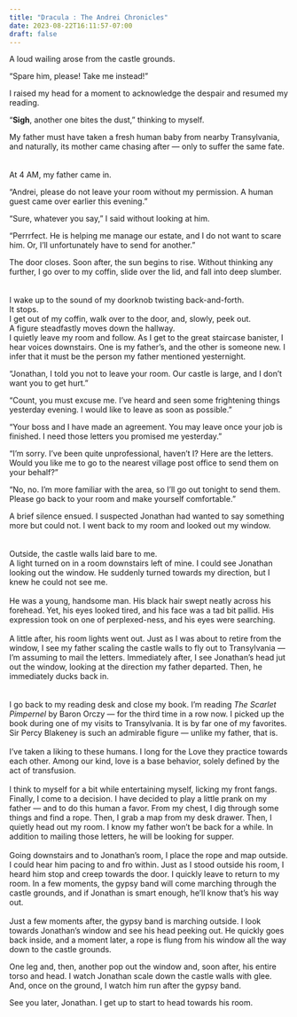```yaml
---
title: "Dracula : The Andrei Chronicles"
date: 2023-08-22T16:11:57-07:00
draft: false
---
```


A loud wailing arose from the castle grounds.

“Spare him, please! Take me instead!”

I raised my head for a moment to acknowledge the despair and resumed my reading. 

“****Sigh****, another one bites the dust,” thinking to myself. 

My father must have taken a fresh human baby from nearby Transylvania, and naturally, its mother came chasing after — only to suffer the same fate.\
\
\
At 4 AM, my father came in.

“Andrei, please do not leave your room without my permission. A human guest came over earlier this evening.”

“Sure, whatever you say,” I said without looking at him.

“Perrrfect. He is helping me manage our estate, and I do not want to scare him. Or, I’ll unfortunately have to send for another.”

The door closes. Soon after, the sun begins to rise. Without thinking any further, I go over to my coffin, slide over the lid, and fall into deep slumber.\
\
\
I wake up to the sound of my doorknob twisting back-and-forth. \
It stops. \
I get out of my coffin, walk over to the door, and, slowly, peek out. \
A figure steadfastly moves down the hallway. \
I quietly leave my room and follow.
As I get to the great staircase banister, I hear voices downstairs. One is my father’s, and the other is someone new. I infer that it must be the person my father mentioned yesternight. 

“Jonathan, I told you not to leave your room. Our castle is large, and I don’t want you to get hurt.”

“Count, you must excuse me. I’ve heard and seen some frightening things yesterday evening. I would like to leave as soon as possible.”

“Your boss and I have made an agreement. You may leave once your job is finished. I need those letters you promised me yesterday.”

“I’m sorry. I’ve been quite unprofessional, haven’t I? Here are the letters. Would you like me to go to the nearest village post office to send them on your behalf?”

“No, no. I’m more familiar with the area, so I’ll go out tonight to send them. Please go back to your room and make yourself comfortable.”

A brief silence ensued. I suspected Jonathan had wanted to say something more but could not. I went back to my room and looked out my window. \
\
\
Outside, the castle walls laid bare to me. \
A light turned on in a room downstairs left of mine. I could see Jonathan looking out the window. He suddenly turned towards my direction, but I knew he could not see me. \
\
He was a young, handsome man. His black hair swept neatly across his forehead. Yet, his eyes looked tired, and his face was a tad bit pallid. His expression took on one of perplexed-ness, and his eyes were searching. \
\
A little after, his room lights went out. Just as I was about to retire from the window, I see my father scaling the castle walls to fly out to Transylvania — I’m assuming to mail the letters.
Immediately after, I see Jonathan’s head jut out the window, looking at the direction my father departed. Then, he immediately ducks back in. \
\
\
I go back to my reading desk and close my book. I’m reading *The Scarlet Pimpernel* by Baron Orczy — for the third time in a row now. I picked up the book during one of my visits to Transylvania. It is by far one of my favorites. Sir Percy Blakeney is such an admirable figure — unlike my father, that is. \
\
I’ve taken a liking to these humans. I long for the Love they practice towards each other. Among our kind, love is a base behavior, solely defined by the act of transfusion. \
\
I think to myself for a bit while entertaining myself, licking my front fangs. Finally, I come to a decision. I have decided to play a little prank on my father — and to do this human a favor. From my chest, I dig through some things and find a rope. Then, I grab a map from my desk drawer. Then, I quietly head out my room. I know my father won’t be back for a while. In addition to mailing those letters, he will be looking for supper. \
\
Going downstairs and to Jonathan’s room, I place the rope and map outside. I could hear him pacing to and fro within. Just as I stood outside his room, I heard him stop and creep towards the door. I quickly leave to return to my room.
In a few moments, the gypsy band will come marching through the castle grounds, and if Jonathan is smart enough, he’ll know that’s his way out. \
\
Just a few moments after, the gypsy band is marching outside. I look towards Jonathan’s window and see his head peeking out. He quickly goes back inside, and a moment later, a rope is flung from his window all the way down to the castle grounds.

One leg and, then, another pop out the window and, soon after, his entire torso and head. I watch Jonathan scale down the castle walls with glee. And, once on the ground, I watch him run after the gypsy band. 

See you later, Jonathan. I get up to start to head towards his room.